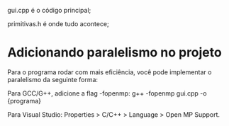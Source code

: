 gui.cpp é o código principal;

primitivas.h é onde tudo acontece;

# Adicionando paralelismo no projeto

Para o programa rodar com mais eficiência, você pode implementar o paralelismo da seguinte forma:

Para GCC/G++, adicione a flag -fopenmp:
g++ -fopenmp gui.cpp -o {programa}

Para Visual Studio:
Properties > C/C++ > Language > Open MP Support.
